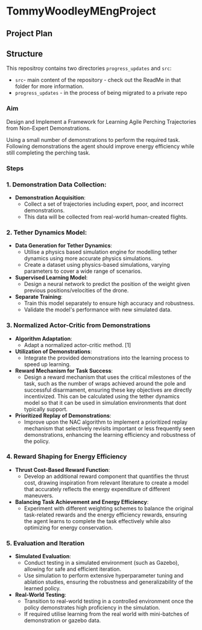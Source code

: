 # TommyWoodleyMEngProject

## Project Plan

## Structure
This repositroy contains two directories `progress_updates` and `src`:
- `src`- main content of the repository - check out the ReadMe in that folder for more information.
- `progress_updates` - in the process of being migrated to a private repo

### Aim
Design and Implement a Framework for Learning Agile Perching Trajectories from Non-Expert Demonstrations.

Using a small number of demonstrations to perform the required task.
Following demonstrations the agent should improve energy efficiency while still completing the perching task.

### Steps

### 1. Demonstration Data Collection:
   - **Demonstration Acquisition**:
        - Collect a set of trajectories including expert, poor, and incorrect demonstrations.
        - This data will be collected from real-world human-created flights.
      
### 2. Tether Dynamics Model:
   - **Data Generation for Tether Dynamics**:
      - Utilise a physics based simulation engine for modelling tether dynamics using more accurate physics simulations.
      - Create a dataset using physics-based simulations, varying parameters to cover a wide range of scenarios.
   - **Supervised Learning Model**:
      - Design a neural network to predict the position of the weight given previous positions/velocities of the drone.
   - **Separate Training**:
      - Train this model separately to ensure high accuracy and robustness.
      - Validate the model's performance with new simulated data.

### 3. Normalized Actor-Critic from Demonstrations
   - **Algorithm Adaptation**:
     - Adapt a normalized actor-critic method. [1]
   - **Utilization of Demonstrations**:
     - Integrate the provided demonstrations into the learning process to speed up learning.
   - **Reward Mechanism for Task Success**:
     - Design a reward mechanism that uses the critical milestones of the task, such as the number of wraps achieved around the pole and successful disarmament, ensuring these key objectives are directly incentivized. This can be calculated using the tether dynamics model so that it can be used in simulation environments that dont typically support.
   - **Prioritized Replay of Demonstrations**:
     - Improve upon the NAC algorithm to implement a prioritized replay mechanism that selectively revisits important or less frequently seen demonstrations, enhancing the learning efficiency and robustness of the policy.

### 4. Reward Shaping for Energy Efficiency
   - **Thrust Cost-Based Reward Function**:
     - Develop an additional reward component that quantifies the thrust cost, drawing inspiration from relevant literature to create a model that accurately reflects the energy expenditure of different maneuvers.
   - **Balancing Task Achievement and Energy Efficiency**:
     - Experiment with different weighting schemes to balance the original task-related rewards and the energy efficiency rewards, ensuring the agent learns to complete the task effectively while also optimizing for energy conservation.

### 5. Evaluation and Iteration
   - **Simulated Evaluation**:
     - Conduct testing in a simulated environment (such as Gazebo), allowing for safe and efficient iteration.
     - Use simulation to perform extensive hyperparameter tuning and ablation studies, ensuring the robustness and generalizability of the learned policy.
   - **Real-World Testing**:
     - Transition to real-world testing in a controlled environment once the policy demonstrates high proficiency in the simulation.
     - If required utilise learning from the real world with mini-batches of demonstration or gazebo data.
